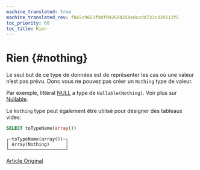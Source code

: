 ```yaml
---
machine_translated: true
machine_translated_rev: f865c9653f9df092694258e0ccdd733c339112f5
toc_priority: 60
toc_title: Rien
---
```


# Rien {#nothing}

Le seul but de ce type de données est de représenter les cas où une valeur n’est pas prévu. Donc vous ne pouvez pas créer un `Nothing` type de valeur.

Par exemple, littéral [NULL](../../../sql-reference/syntax.md#null-literal) a type de `Nullable(Nothing)`. Voir plus sur [Nullable](../../../sql-reference/data-types/nullable.md).

Le `Nothing` type peut également être utilisé pour désigner des tableaux vides:

``` sql
SELECT toTypeName(array())
```

``` text
┌─toTypeName(array())─┐
│ Array(Nothing)      │
└─────────────────────┘
```

[Article Original](https://clickhouse.tech/docs/en/data_types/special_data_types/nothing/) <!--hide-->
